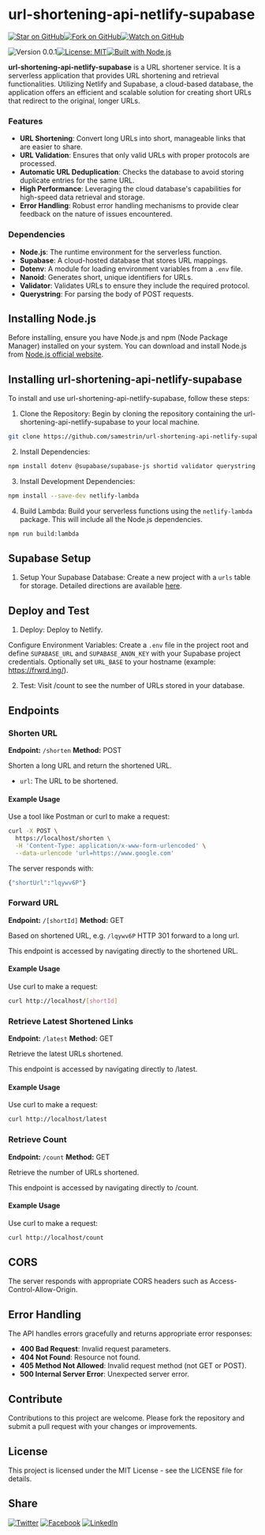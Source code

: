 # url-shortening-api-netlify-supabase

[![Star on GitHub](https://img.shields.io/github/stars/samestrin/url-shortening-api-netlify-supabase?style=social)](https://github.com/samestrin/url-shortening-api-netlify-supabase/stargazers)[![Fork on GitHub](https://img.shields.io/github/forks/samestrin/url-shortening-api-netlify-supabase?style=social)](https://github.com/samestrin/url-shortening-api-netlify-supabase/network/members)[![Watch on GitHub](https://img.shields.io/github/watchers/samestrin/url-shortening-api-netlify-supabase?style=social)](https://github.com/samestrin/url-shortening-api-netlify-supabase/watchers)

![Version 0.0.1](https://img.shields.io/badge/Version-0.0.1-blue)[![License: MIT](https://img.shields.io/badge/License-MIT-yellow.svg)](https://opensource.org/licenses/MIT)[![Built with Node.js](https://img.shields.io/badge/Built%20with-Node.js-green)](https://nodejs.org/)

**url-shortening-api-netlify-supabase** is a URL shortener service. It is a serverless application that provides URL shortening and retrieval functionalities. Utilizing Netlify and Supabase, a cloud-based database, the application offers an efficient and scalable solution for creating short URLs that redirect to the original, longer URLs.

### **Features**

- **URL Shortening**: Convert long URLs into short, manageable links that are easier to share.
- **URL Validation**: Ensures that only valid URLs with proper protocols are processed.
- **Automatic URL Deduplication**: Checks the database to avoid storing duplicate entries for the same URL.
- **High Performance**: Leveraging the cloud database's capabilities for high-speed data retrieval and storage.
- **Error Handling**: Robust error handling mechanisms to provide clear feedback on the nature of issues encountered.

### **Dependencies**

- **Node.js**: The runtime environment for the serverless function.
- **Supabase**: A cloud-hosted database that stores URL mappings.
- **Dotenv**: A module for loading environment variables from a `.env` file.
- **Nanoid**: Generates short, unique identifiers for URLs.
- **Validator**: Validates URLs to ensure they include the required protocol.
- **Querystring**: For parsing the body of POST requests.

## **Installing Node.js**

Before installing, ensure you have Node.js and npm (Node Package Manager) installed on your system. You can download and install Node.js from [Node.js official website](https://nodejs.org/).

## **Installing url-shortening-api-netlify-supabase**

To install and use url-shortening-api-netlify-supabase, follow these steps:

1. Clone the Repository: Begin by cloning the repository containing the url-shortening-api-netlify-supabase to your local machine.

```bash
git clone https://github.com/samestrin/url-shortening-api-netlify-supabase/
```

2. Install Dependencies:

```bash
npm install dotenv @supabase/supabase-js shortid validator querystring
```

3. Install Development Dependencies:

```bash
npm install --save-dev netlify-lambda
```

4. Build Lambda: Build your serverless functions using the `netlify-lambda` package. This will include all the Node.js dependencies.

```bash
npm run build:lambda
```

## **Supabase Setup**

1. Setup Your Supabase Database: Create a new project with a `urls` table for storage. Detailed directions are available [here](SUPABASE.md).

## **Deploy and Test**

1. Deploy: Deploy to Netlify.

Configure Environment Variables: Create a `.env` file in the project root and define `SUPABASE_URL` and `SUPABASE_ANON_KEY` with your Supabase project credentials. Optionally set `URL_BASE` to your hostname (example: https://frwrd.ing/).

2. Test: Visit /count to see the number of URLs stored in your database.

## Endpoints

### Shorten URL

**Endpoint:** `/shorten` **Method:** POST

Shorten a long URL and return the shortened URL.

- `url`: The URL to be shortened.

#### **Example Usage**

Use a tool like Postman or curl to make a request:

```bash
curl -X POST \
  https://localhost/shorten \
  -H 'Content-Type: application/x-www-form-urlencoded' \
  --data-urlencode 'url=https://www.google.com'
```

The server responds with:

```bash
{"shortUrl":"lqywv6P"}
```

### Forward URL

**Endpoint:** `/[shortId]` **Method:** GET

Based on shortened URL, e.g. `/lqywv6P` HTTP 301 forward to a long url.

This endpoint is accessed by navigating directly to the shortened URL.

#### **Example Usage**

Use curl to make a request:

```bash
curl http://localhost/[shortId]
```

### Retrieve Latest Shortened Links

**Endpoint:** `/latest` **Method:** GET

Retrieve the latest URLs shortened.

This endpoint is accessed by navigating directly to /latest.

#### **Example Usage**

Use curl to make a request:

```bash
curl http://localhost/latest
```

### Retrieve Count

**Endpoint:** `/count` **Method:** GET

Retrieve the number of URLs shortened.

This endpoint is accessed by navigating directly to /count.

#### **Example Usage**

Use curl to make a request:

```bash
curl http://localhost/count
```

## CORS

The server responds with appropriate CORS headers such as Access-Control-Allow-Origin.

## Error Handling

The API handles errors gracefully and returns appropriate error responses:

- **400 Bad Request**: Invalid request parameters.
- **404 Not Found**: Resource not found.
- **405 Method Not Allowed**: Invalid request method (not GET or POST).
- **500 Internal Server Error**: Unexpected server error.

## Contribute

Contributions to this project are welcome. Please fork the repository and submit a pull request with your changes or improvements.

## License

This project is licensed under the MIT License - see the LICENSE file for details.

## Share

[![Twitter](https://img.shields.io/badge/X-Tweet-blue)](https://twitter.com/intent/tweet?text=Check%20out%20this%20awesome%20project!&url=https://github.com/samestrin/url-shortening-api-netlify-supabase) [![Facebook](https://img.shields.io/badge/Facebook-Share-blue)](https://www.facebook.com/sharer/sharer.php?u=https://github.com/samestrin/url-shortening-api-netlify-supabase) [![LinkedIn](https://img.shields.io/badge/LinkedIn-Share-blue)](https://www.linkedin.com/sharing/share-offsite/?url=https://github.com/samestrin/url-shortening-api-netlify-supabase)
